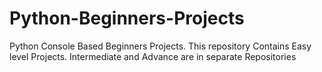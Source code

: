 # Python-Beginners-Projects
Python Console Based Beginners Projects. This repository Contains Easy level Projects. Intermediate and Advance are in separate Repositories 
